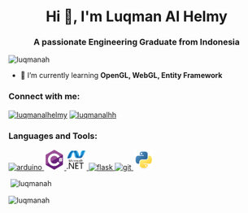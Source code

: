 <h1 align="center">Hi 👋, I'm Luqman Al Helmy</h1>
<h3 align="center">A passionate Engineering Graduate from Indonesia</h3>

<p align="left"> <img src="https://komarev.com/ghpvc/?username=luqmanah&label=Profile%20views&color=0e75b6&style=flat" alt="luqmanah" /> </p>

- 🌱 I’m currently learning **OpenGL, WebGL, Entity Framework**

<h3 align="left">Connect with me:</h3>
<p align="left">
<a href="https://linkedin.com/in/luqmanalhelmy" target="blank"><img align="center" src="https://raw.githubusercontent.com/rahuldkjain/github-profile-readme-generator/master/src/images/icons/Social/linked-in-alt.svg" alt="luqmanalhelmy" height="30" width="40" /></a>
<a href="https://instagram.com/luqmanalhh" target="blank"><img align="center" src="https://raw.githubusercontent.com/rahuldkjain/github-profile-readme-generator/master/src/images/icons/Social/instagram.svg" alt="luqmanalhh" height="30" width="40" /></a>
</p>

<h3 align="left">Languages and Tools:</h3>
<p align="left"> <a href="https://www.arduino.cc/" target="_blank" rel="noreferrer"> <img src="https://cdn.worldvectorlogo.com/logos/arduino-1.svg" alt="arduino" width="40" height="40"/> </a> <a href="https://www.w3schools.com/cs/" target="_blank" rel="noreferrer"> <img src="https://raw.githubusercontent.com/devicons/devicon/master/icons/csharp/csharp-original.svg" alt="csharp" width="40" height="40"/> </a> <a href="https://dotnet.microsoft.com/" target="_blank" rel="noreferrer"> <img src="https://raw.githubusercontent.com/devicons/devicon/master/icons/dot-net/dot-net-original-wordmark.svg" alt="dotnet" width="40" height="40"/> </a> <a href="https://flask.palletsprojects.com/" target="_blank" rel="noreferrer"> <img src="https://www.vectorlogo.zone/logos/pocoo_flask/pocoo_flask-icon.svg" alt="flask" width="40" height="40"/> </a> <a href="https://git-scm.com/" target="_blank" rel="noreferrer"> <img src="https://www.vectorlogo.zone/logos/git-scm/git-scm-icon.svg" alt="git" width="40" height="40"/> </a> <a href="https://www.python.org" target="_blank" rel="noreferrer"> <img src="https://raw.githubusercontent.com/devicons/devicon/master/icons/python/python-original.svg" alt="python" width="40" height="40"/> </a> </p>

<p>&nbsp;<img align="center" src="https://github-readme-stats.vercel.app/api?username=luqmanah&show_icons=true&locale=en" alt="luqmanah" /></p>

<p><img align="center" src="https://github-readme-streak-stats.herokuapp.com/?user=luqmanah&" alt="luqmanah" /></p>
